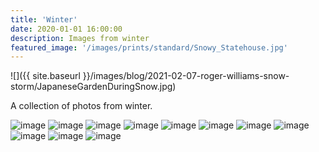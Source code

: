 ```yaml
---
title: 'Winter'
date: 2020-01-01 16:00:00
description: Images from winter
featured_image: '/images/prints/standard/Snowy_Statehouse.jpg'
---
```


![]({{ site.baseurl }}/images/blog/2021-02-07-roger-williams-snow-storm/JapaneseGardenDuringSnow.jpg)

A collection of photos from winter.

<div class="gallery" data-columns="3">
    <img src="{{ site.baseurl }}/images/prints/standard/Bandstand_In_Winter.jpg" alt="image" />
    <img src="{{ site.baseurl }}/images/prints/standard/Independent_Man_in_Winter.jpg" alt="image" />
    <img src="{{ site.baseurl }}/images/prints/standard/Iron_Footridge_In_Snow.jpg" alt="image" />
    <img src="{{ site.baseurl }}/images/prints/standard/Snowy_Statehouse.jpg" alt="image" />
    <img src="{{ site.baseurl }}/images/prints/standard/Cold_Capitol_Moonrise.jpg" alt="image" />
    <img src="{{ site.baseurl }}/images/blog/2021-02-07-roger-williams-snow-storm/SnowingOnTheMiantunomuBridge.jpg" alt="image" />
    <img src="{{ site.baseurl }}/images/blog/2021-02-07-roger-williams-snow-storm/DalrympleSnowFastShutter.jpg" alt="image" />
    <img src="{{ site.baseurl }}/images/blog/2021-02-07-roger-williams-snow-storm/DalrympleSnowSlowShutter.jpg" alt="image" />
</div>
<div class="gallery" data-columns="2">
    <img src="{{ site.baseurl }}/images/prints/panorama/Dalrymple_Boat_House_In_Falling_Snow.jpg" alt="image" />
    <img src="{{ site.baseurl }}/images/blog/2021-02-07-roger-williams-snow-storm/DalrympleBoathousePanoramaSnowingLongerShutter.jpg" alt="image" />
    <img src="{{ site.baseurl }}/images/blog/2021-02-07-roger-williams-snow-storm/JapaneseGardenDuringSnow.jpg" alt="image" />
</div>